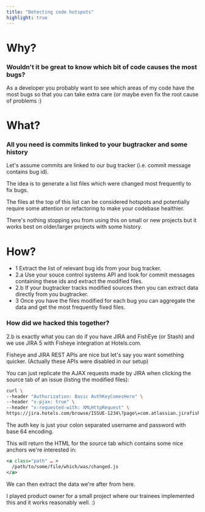 ```yaml
--- 
title: "Detecting code hotspots"
highlight: true
---
```


# Why?

### Wouldn't it be great to know which bit of code causes the most bugs?

As a developer you probably want to see which areas of my code have the most bugs so that you can take extra care (or maybe even fix the root cause of problems :)

# What?

### All you need is commits linked to your bugtracker and some history

Let's assume commits are linked to our bug tracker (i.e. commit message contains bug id).

The idea is to generate a list files which were changed most frequently to fix bugs.

The files at the top of this list can be considered hotspots and potentially require some attention or refactoring to make your codebase healthier.

There's nothing stopping you from using this on small or new projects but it works best on older/larger projects with some history.


# How?

* 1 Extract the list of relevant bug ids from your bug tracker.
* 2.a Use your souce control systems API and look for commit messages containing these ids and extract the modified files.
* 2.b If your bugtracker tracks modified sources then you can extract data directly from you bugtracker.
* 3 Once you have the files modified for each bug you can aggregate the data and get the most frequently fixed files.

### How did we hacked this together?

2.b is exactly what you can do if you have JIRA and FishEye (or Stash) and we use JIRA 5 with Fisheye integration at Hotels.com.

Fisheye and JIRA REST APIs are nice but let's say you want something quicker. (Actually these APIs were disabled in our setup)

You can just replicate the AJAX requests made by JIRA when clicking the source tab of an issue (listing the modified files):

```bash
curl \
--header "Authorization: Basic AuthKeyComesHere" \
--header "x-pjax: true" \
--header "x-requested-with: XMLHttpRequest" \
https://jira.hotels.com/browse/ISSUE-1234\?page\=com.atlassian.jirafisheyeplugin:fisheye-issuepanel\&_pjax\=true
```

The auth key is just your colon separated username and password with base 64 encoding.

This will return the HTML for the source tab which contains some nice anchors we're interested in:

```xml
<a class="path" … >
  /path/to/some/file/which/was/changed.js
</a>
```

We can then extract the data we're after from here.

I played product owner for a small project where our trainees implemented this and it works reasonably well. :)
